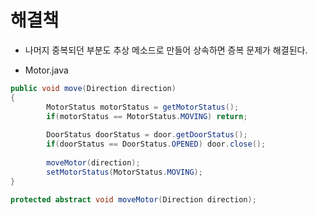 # 해결책

* 나머지 중복되던 부분도 추상 메소드로 만들어 상속하면 증복 문제가 해결된다.

* Motor.java

```java
public void move(Direction direction)
{
		MotorStatus motorStatus = getMotorStatus();
		if(motorStatus == MotorStatus.MOVING) return;
		
		DoorStatus doorStatus = door.getDoorStatus();
		if(doorStatus == DoorStatus.OPENED) door.close();
		
		moveMotor(direction);
		setMotorStatus(MotorStatus.MOVING);
}
	
protected abstract void moveMotor(Direction direction);
```

